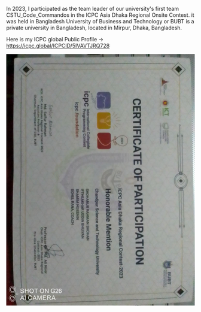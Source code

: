 In 2023, I participated as the team leader of our university's first team CSTU_Code_Commandos in the ICPC Asia Dhaka Regional Onsite Contest. 
it was held in Bangladesh University of Business and Technology or BUBT is a private university in Bangladesh, located in Mirpur, Dhaka, Bangladesh.

Here is my ICPC global Public Profile ->  https://icpc.global/ICPCID/5IVAVTJRQ728

![image alt](https://github.com/shamimkhan8134/ICPC-Certificate/blob/main/ICPC-2023%20Certificates.jpeg)
